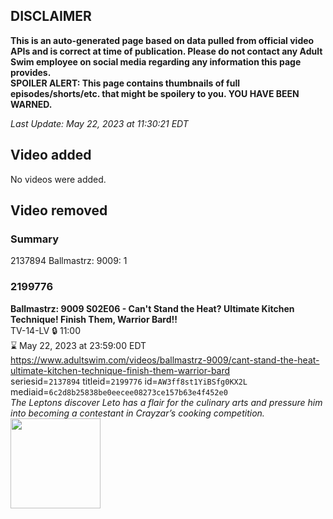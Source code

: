 ## DISCLAIMER
**This is an auto-generated page based on data pulled from official video APIs and is correct at time of publication. Please do not contact any Adult Swim employee on social media regarding any information this page provides.**  
**SPOILER ALERT: This page contains thumbnails of full episodes/shorts/etc. that might be spoilery to you. YOU HAVE BEEN WARNED.**  

_Last Update: May 22, 2023 at 11:30:21 EDT_
## Video added
No videos were added.  
## Video removed
### Summary
2137894 Ballmastrz: 9009: 1  
### 2199776
**Ballmastrz: 9009 S02E06 - Can't Stand the Heat? Ultimate Kitchen Technique! Finish Them, Warrior Bard!!**  
TV-14-LV 🔒 11:00  
⌛ May 22, 2023 at 23:59:00 EDT  
https://www.adultswim.com/videos/ballmastrz-9009/cant-stand-the-heat-ultimate-kitchen-technique-finish-them-warrior-bard  
seriesid=`2137894` titleid=`2199776` id=`AW3ff8st1YiBSfg0KX2L` mediaid=`6c2d8b25838be0eecee08273ce157b63e4f452e0`  
_The Leptons discover Leto has a flair for the culinary arts and pressure him into becoming a contestant in Crayzar’s cooking competition._  
<a href="https://media.cdn.adultswim.com/uploads/20191018/thumbnails/2_1910181132313-ballmastrz9009_203_dup-20190826.jpg"><img src="https://media.cdn.adultswim.com/uploads/20191018/thumbnails/2_1910181132313-ballmastrz9009_203_dup-20190826.jpg" height="144px" /></a>
